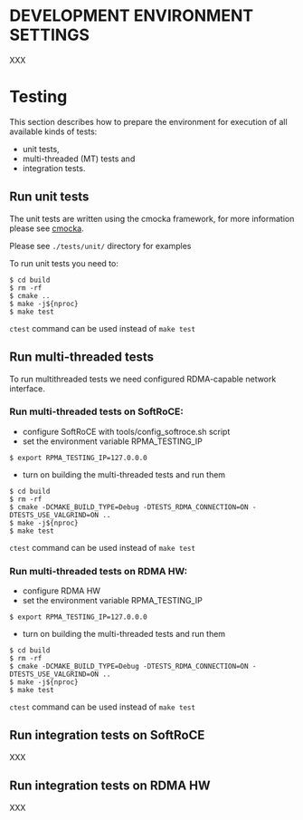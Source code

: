 # DEVELOPMENT ENVIRONMENT SETTINGS

XXX

# Testing

This section describes how to prepare the environment for execution of all available kinds of tests:
- unit tests,
- multi-threaded (MT) tests and
- integration tests.

## Run unit tests

The unit tests are written using the cmocka framework, for more information please see [cmocka](https://cmocka.org/).

Please see ``./tests/unit/`` directory for examples

To run unit tests you need to:

```shell
$ cd build
$ rm -rf
$ cmake ..
$ make -j${nproc}
$ make test
```
``ctest`` command can be used instead of ``make test``

## Run multi-threaded tests

To run multithreaded tests we need configured RDMA-capable network interface.

### Run multi-threaded tests on SoftRoCE:
- configure SoftRoCE with tools/config_softroce.sh script
- set the environment variable RPMA_TESTING_IP
```shell
$ export RPMA_TESTING_IP=127.0.0.0
```
- turn on building the multi-threaded tests and run them
```shell
$ cd build
$ rm -rf
$ cmake -DCMAKE_BUILD_TYPE=Debug -DTESTS_RDMA_CONNECTION=ON -DTESTS_USE_VALGRIND=ON ..
$ make -j${nproc}
$ make test
```
``ctest`` command can be used instead of ``make test``

### Run multi-threaded tests on RDMA HW:
- configure RDMA HW
- set the environment variable RPMA_TESTING_IP
```shell
$ export RPMA_TESTING_IP=127.0.0.0
```
- turn on building the multi-threaded tests and run them
```shell
$ cd build
$ rm -rf
$ cmake -DCMAKE_BUILD_TYPE=Debug -DTESTS_RDMA_CONNECTION=ON -DTESTS_USE_VALGRIND=ON ..
$ make -j${nproc}
$ make test
```
``ctest`` command can be used instead of ``make test``

## Run integration tests on SoftRoCE

XXX

## Run integration tests on RDMA HW

XXX
